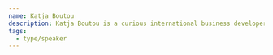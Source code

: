 ```yaml
---
name: Katja Boutou
description: Katja Boutou is a curious international business developer working in AI and taking Crowdsorsa to the Canadian market.
tags:
  - type/speaker
---
```

